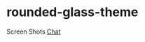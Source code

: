 # rounded-glass-theme

Screen Shots 
[Chat](https://media.discordapp.net/attachments/791174569444376610/865658599699382292/Screenshot_2021-07-16_141522.png?width=1664&height=910)
